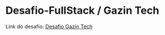 [Desafio Gazin Tech]:https://github.com/gazin-tech/Desafio-FullStack

# Desafio-FullStack / Gazin Tech

Link do desafio: [Desafio Gazin Tech]